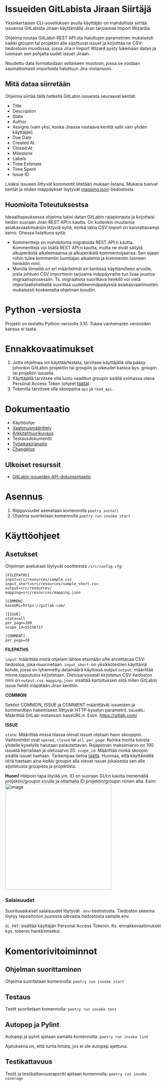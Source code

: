 # Issueiden GitLabista Jiraan Siirtäjä #
Yksinkertaisen CLI-sovelluksen avulla käyttäjän on mahdollista siirtää issuensa GitLabista Jiraan käyttämällä Jiran tarjoamaa Import Wizardia.

Ohjelma noutaa GitLabin REST API:sta haluttujen parametrien mukaisesti kaikki groupin tai projektin alle sijoittuvat issuet ja kirjoittaa ne CSV-tiedostoon muodossa, jossa Jira:n Import Wizard pysty lukemaan datan ja luomaan sen pohjalta uudet issuet Jiraan.

Noudettu data formatoidaan sellaiseen muotoon, jossa se voidaan saumattomasti importoida haluttuun Jira-instanssiin.

## Mitä dataa siirretään ##

Ohjelma siirtää tällä hetkellä GitLabin issueista seuraavat kentät:
- Title
- Description
- State
- Author
- Assigne (vain yksi, koska Jirassa vastaava kenttä sallii vain yhden käyttäjän)
- Due Date
- Created At
- Closed At
- Milestone
- Labels
- Time Estimate
- Time Spent
- Issue ID

Lisäksi issueen liittyvät kommentit liitetään mukaan listana. Mukana tuelvat kentät ja niiden mäppäykset löytyvät [mapping.json](src/resources/mapping.json)-tiedostosta.

## Huomioita Toteutuksestsa ##

Ideaalitapauksessa ohjelma lukisi datan GitLabin rajapinnasta ja kirjottaisi tiedon suoraan Jiran REST API:n kautta. On kuitenkin muutamia asiakasvaatimuksiin littyviä syitä, minkä takia CSV import on kannattavampi keino. Ohessa listattuna syitä:
- Kommentteja on mahdotonta migratoida REST API:n kautta. Kommentteja voi lisätä REST API:n kautta, mutta ne eivät säilytä alkuperäistä aikaleimaansa ja alkuperäistä kommentoijaansa. Sen sijaan niihin tulee kommentin luontiajan aikaleima ja kommentin luoneen henkilön nimi.
- Monilla tiimeillä on eri määritelmät eri kentissä käyttämilleen arvoille, josta johtuen CSV importterin tarjoama mäppäyvaihe tuo lisaa joustoa migraatioprosessiin. Ts. migraatiota suorittava henkilö voi vielä importaatiohetkellä suorittaa uudelleenmäppäyksiä asiakasvaatimusten mukaisesti koskematta ohjelman koodiin.

# Python -versiosta #

Projekti on testattu Python-versiolla 3.10. Tukea vanhempien versioiden kanssa ei taata.

# Ennakkovaatimukset #

1. Jotta ohjelmaa voi käyttää/testata, tarvitsee käyttäjällä olla pääsy johonkin GitLabin projektiin tai groupiin ja oikeudet katsoa kys. groupin tai projektin issueita.
2. Käyttäjällä tarvitsee olla luotu vaaditun groupin sisällä voimassa oleva Personal Access Token (ohjeet [täällä](https://docs.gitlab.com/ee/user/profile/personal_access_tokens.html)).
3. Tokenilla tarvitsee olla skooppina `api` ja `read_api`.

# Dokumentaatio #

- Käyttöohje
- [Vaatimusmäärittely](dokumentaatio/vaatimukset.md)
- [Arkkitehtuurikuvaus](dokumentaatio/arkkitehtuuri.md)
- Testausdokumentti
- [Työaikakirjanpito](dokumentaatio/tuntikirjanpito.md)
- [Changelog](dokumentaatio/changelog.md)

## Ulkoiset resurssit ##
- [GitLabin issueiden API-dokumentaatio](https://docs.gitlab.com/ee/api/issues.html)

# Asennus #

1. Riippuvuudet asenetaan komennolla `poetry install`
2. Ohjelma suoritetaan komennolla `poetry run invoke start`

# Käyttöohjeet #

## Asetukset ##
Ohjelman asetukset löytyvät osoitteesta `/src/config.cfg`:
```
[FILEPATHS]
input=src/resources/sample.csv
input_short=src/resources/sample_short.csv
output=src/resources/
mapping=src/resources/mapping.json

[COMMON]
baseURL=https://gitlab.com/

[ISSUE]
state=all
per_page=100
scope_id=55156717

[COMMENT]
per_page=20
```
**FILEPATHS**

`input`: määrittää mistä ohjelam lähtee etsimään sille annettacaa CSV-tiedostoa, joka muunnetaan.
`input_short`: on yksikkötestien käyttämä kohde, jossa on lyhennetty datamäärä käytössä.output
`output`: määrittää minne lopputulos kirjoitetaan. Oletusarvoisesti kirjoitetun CSV-tiedoston nimi on `output.csv`.
`mapping.json`: sisältää kartoituksen siitä miten GitLabin issue fieldit mäpätään Jiran kenttiin.

**COMMON**

Sektiot COMMON, ISSUE ja COMMENT määrittävät issueiden ja kommenttien hakemiseen liittyvät HTTP-kyselyn parametrit.
`baseURL`: Määrittää GitLab-instanssin baseURL:n. Esim. https://gitlab.com/

**ISSUE**

`state`: Määrittää missä tilassa olevat issuet otetaan haun skooppiin. Vaihtoehdot ovat `opened`, `closed` tai `all`.
`per_page`: Kuinka monta tulosta yhdelle kyselylle halutaan palautettavan. Rajapinnan maksimiarvo on 100 issueta kerrallaan ja oletusarvo 20.
`scope_id`: Määrittää minkä skoopin sisältä issuet haetaan. Tarkempaa tietoa [täällä](https://docs.gitlab.com/ee/api/issues.html#list-project-issues). Huomaa, että käyttämällä id:tä haetaan aina _kaikki_ groupin alla olevat issuet jokaisesta sen alle sijoitetusta groupista ja projektista.

**Huom!** Helpoin tapa löytää ym. ID on suoraan GUI:n kautta menemällä projektin/groupin sivulle ja ottamalla ID projektin/groupin nimen alta. Esim: <img width="342" alt="image" src="https://user-images.githubusercontent.com/91126255/204075906-757a465d-8397-4fc4-a4dc-edf4714eae5c.png">

### Salaisuudet ###
Suoritusaikaiset salaisuudet löytyvät `.env`-tiedostosta. Tiedoston skeema löytyy repositorion juuressa olevasta tiedostosta sample.env.

`GL_PAT`: sisältää käyttäjän Personal Access Tokenin. Ks. ennakkovaatimukset kys. tokenin hankkimiseksi.


# Komentorivitoiminnot #

## Ohjelman suorittaminen ##
Ohjelma suoritetaan komennolla:
`poetry run invoke start`

## Testaus ##
Testit suoritetaan komennolla:
`poetry run invoke test`

## Autopep ja Pylint ##
Autopep ja pylint ajetaan samalla komennolla:
`poetry run invoke lint`

Ajatuksena on, että turha lintata, jos ei ole autopep ajettuna.

## Testikattavuus ##
Testit ja testikattavuusraportti ajetaan komennolla:
`poetry run invoke coverage`
